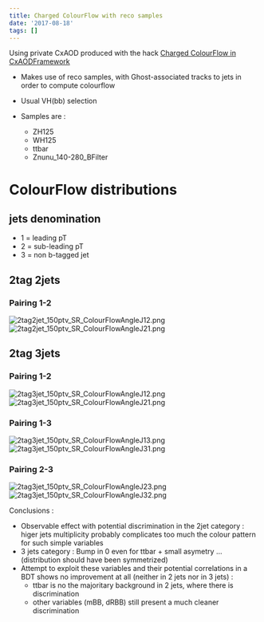 ```yaml
---
title: Charged ColourFlow with reco samples
date: '2017-08-18'
tags: []
---
```

Using private CxAOD produced with the hack 
[Charged ColourFlow in CxAODFramework](quiver-note-url/F1D604F1-9E69-41CE-82DC-D6655A523AC9)

* Makes use of reco samples, with Ghost-associated tracks to jets in order to compute colourflow
* Usual VH(bb) selection

* Samples are : 
  * ZH125
  * WH125
  * ttbar
  * Znunu_140-280_BFilter

# ColourFlow distributions

## jets denomination
* 1 = leading pT
* 2 = sub-leading pT
* 3 = non b-tagged jet

## 2tag 2jets
### Pairing 1-2
![2tag2jet_150ptv_SR_ColourFlowAngleJ12.png](/images/q/2tag2jet_150ptv_SR_ColourFlowAngleJ12.png)
![2tag2jet_150ptv_SR_ColourFlowAngleJ21.png](/images/q/2tag2jet_150ptv_SR_ColourFlowAngleJ21.png)

## 2tag 3jets
### Pairing 1-2
![2tag3jet_150ptv_SR_ColourFlowAngleJ12.png](/images/q/2tag3jet_150ptv_SR_ColourFlowAngleJ12.png)
![2tag3jet_150ptv_SR_ColourFlowAngleJ21.png](/images/q/2tag3jet_150ptv_SR_ColourFlowAngleJ21.png)
### Pairing 1-3
![2tag3jet_150ptv_SR_ColourFlowAngleJ13.png](/images/q/2tag3jet_150ptv_SR_ColourFlowAngleJ13.png)
![2tag3jet_150ptv_SR_ColourFlowAngleJ31.png](/images/q/2tag3jet_150ptv_SR_ColourFlowAngleJ31.png)
### Pairing 2-3
![2tag3jet_150ptv_SR_ColourFlowAngleJ23.png](/images/q/2tag3jet_150ptv_SR_ColourFlowAngleJ23.png)
![2tag3jet_150ptv_SR_ColourFlowAngleJ32.png](/images/q/2tag3jet_150ptv_SR_ColourFlowAngleJ32.png)

Conclusions :
* Observable effect with potential discrimination in the 2jet category : higer jets multiplicity probably complicates too much the colour pattern for such simple variables
* 3 jets category : Bump in 0 even for ttbar + small asymetry ... (distribution should have been symmetrized)
* Attempt to exploit these variables and their potential correlations in a BDT shows no improvement at all (neither in 2 jets nor in 3 jets) :
  * ttbar is no the majoritary background in 2 jets, where there is discrimination
  * other variables (mBB, dRBB) still present a much cleaner discrimination

